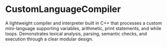 # CustomLanguageCompiler
A lightweight compiler and interpreter built in C++ that processes a custom mini-language supporting variables, arithmetic, print statements, and while loops. Demonstrates lexical analysis, parsing, semantic checks, and execution through a clear modular design.
